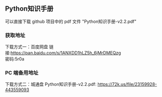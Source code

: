 ## Python知识手册

可以直接下载 github 项目中的 pdf 文件 "Python知识手册-v2.2.pdf"

### 获取地址

下载方式一：百度网盘
链接:https://pan.baidu.com/s/1ANXDD1hLZ5h_6jMrDMEQzg  
密码:5r0a

### PC 端备用地址
下载方式二：城通盘
Python知识手册-v2.2.pdf: 
https://72k.us/file/23159928-443559093